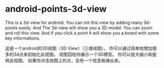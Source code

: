 # android-points-3d-view
This is a 3d-view for android.
You can init this view by adding many 3d-points easily. 
And The 3d-view will show you a 3D model. 
You can zoom and roll this view. 
And if you click a point it will show you a board with some key informations.



这是一个android的3D视图（3D View）（三维视图）。
你可以通过简单地增加很多的3d点来初始化此视图。
视图回给你展示一个3D模型。
你可以放大缩小和旋转此视图。
如果你点击视图上的点，会有一个信息板弹出来。
